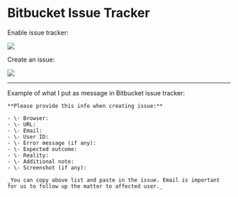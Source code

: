 # Bitbucket Issue Tracker

Enable issue tracker:

![](http://i.giphy.com/26uf6uVbs1KcAcyNW.gif)

Create an issue:

![](http://i.giphy.com/26uf0JmpD9i6ETICk.gif)

---

Example of what I put as message in Bitbucket issue tracker:

```
**Please provide this info when creating issue:**

- \- Browser: 
- \- URL: 
- \- Email: 
- \- User ID: 
- \- Error message (if any): 
- \- Expected outcome:
- \- Reality:
- \- Additional note:
- \- Screenshot (if any):

_You can copy above list and paste in the issue. Email is important for us to follow up the matter to affected user._ 
```

